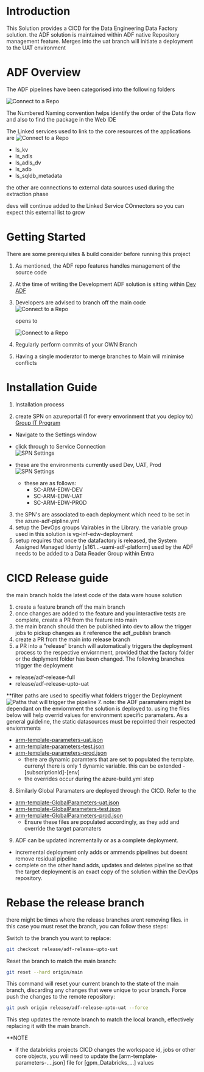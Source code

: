 # Introduction

This Solution provides a CICD for the Data Engineering Data Factory solution. the ADF solution is maintained within ADF native Repository management feature. Merges into the uat branch will initiate a deployment to the UAT environment

# ADF Overview
The ADF pipelines have been categorised into the following folders

![Connect to a Repo](./images/ADF-pipelist1.PNG)

The Numbered Naming convention helps identify the order of the Data flow and also to find the package in the Web IDE


The Linked services used to link to the core resources of the applications are
![Connect to a Repo](./images/ADF-LS-list1.PNG)

- ls_kv
- ls_adls
- ls_adls_dv
- ls_adb
- ls_sqldb_metadata

the other are connections to external data sources used during the extraction phase 


devs will continue added to the Linked Service COnnectors so you can expect this external list to grow


# Getting Started

There are some prerequisites & build consider before running this project

1. As mentioned, the ADF repo features handles management of the source code
2. At the time of writing the Development ADF solution is sitting within [Dev ADF](https://adf.azure.com/en/home?factory=%2Fsubscriptions%2F5c771a6b-7686-4067-a58d-95551c37bf46%2FresourceGroups%2Frg-ig-lakehouse-dev-westeurope%2Fproviders%2FMicrosoft.DataFactory%2Ffactories%2Fadf-ig-dev-westeurope)
3. Developers are advised to branch off the main code ![Connect to a Repo](./images/ADFBranch.PNG)

   opens to

   ![Connect to a Repo](./images/ADFNewBranch.PNG)

4. Regularly perform commits of your OWN Branch
5. Having a single moderator to merge branches to Main will minimise conflicts

# Installation Guide

1. Installation process

2. create SPN on azureportal (1 for every envorinment that you deploy to)
   [Group IT Program](https://dev.azure.com/InfinigateHolding/Group%20IT%20Program/_settings/adminservices)

- Navigate to the Settings window

- click through to Service Connection  
  ![SPN Settings](./images/ADFSettingsServiceConnection.PNG)
- these are the environments currently used Dev, UAT, Prod
  ![SPN Settings](./images/ADFSettingsSPN.PNG)
  - these are as follows:
    - SC-ARM-EDW-DEV
    - SC-ARM-EDW-UAT
    - SC-ARM-EDW-PROD

3. the SPN's are associated to each deployment which need to be set in the azure-adf-pipline.yml
4. setup the DevOps groups Vairables in the Library. the variable group used in this solution is vg-inf-edw-deployment
5. setup requires that once the datafactory is released, the System Assigned Managed Identy [s161...-uami-adf-platform] used by the ADF needs to be added to a Data Reader Group within Entra

# CICD Release guide
the main branch holds the latest code of the data ware house solution
1. create a feature branch off the main branch
2. once changes are added to the feature and you interactive tests are complete, create a PR from the feature into main
3. the main branch should then be published into dev to allow the trigger jobs to pickup changes as it reference the adf_publish branch
4. create a PR from the main into release branch
5. a PR into a "release" branch will automatically triggers the deployment process to the respective enviornment, provided that the factory folder or the deplyment folder has been changed. The following branches trigger the deployment
  - release/adf-release-full
  - release/adf-release-upto-uat

**filter paths are used to specifiy what folders trigger the Deployment
  ![Paths that will trigger the pipeline](./images/TriggeredPaths1.PNG)
7. note: the ADF paramaters might be dependant on the enviornment the solution is deployed to. using the files below will help overrid values for environment specific paramaters. As a general guideline, the static datasources must be repointed their respected enviornments

- [arm-template-parameters-uat.json](/factory/arm-template-parameters-uat.json)
- [arm-template-parameters-test.json](/factory/arm-template-parameters-test.json)
- [arm-template-parameters-prod.json](/factory/arm-template-parameters-prod.json)
  - there are dynamic paramters that are set to populated the template. currenyl there is only 1 dynamic variable. this can be extended -[subscriptionId]-[env]
  - the overrides occur during the azure-build.yml step
8. Similarly Global Paramaters are deployed through the CICD. Refer to the 
- [arm-template-GlobalParameters-uat.json](/factory/arm-template-parameters-uat.json)
- [arm-template-GlobalParameters-test.json](/factory/arm-template-parameters-test.json)
- [arm-template-GlobalParameters-prod.json](/factory/arm-template-parameters-prod.json)
  - Ensure these files are populated accordingly, as they add and override the target paramaters 
9. ADF can be updated incrementally or as a complete deployment. 
- incremental deployment only adds or ammends pipelines but doesnt remove residual pipeline
- complete on the other hand adds, updates and deletes pipeline so that the target deployment is an exact copy of the solution within the DevOps repository.

# Rebase the release branch
there might be times where the release branches arent removing files. in this case you must reset the branch, you can follow these steps:

Switch to the branch you want to replace:
```bash
git checkout release/adf-release-upto-uat
```

Reset the branch to match the main branch:

```bash
git reset --hard origin/main
```

This command will reset your current branch to the state of the main branch, discarding any changes that were unique to your branch.
Force push the changes to the remote repository:

```bash
git push origin release/adf-release-upto-uat --force
```
This step updates the remote branch to match the local branch, effectively replacing it with the main branch.




\*\*NOTE

- if the databricks projects CICD changes the workspace id, jobs or other core objects, you will need to update the [arm-template-parameters-....json] file for [gpm_Databricks_...] values
